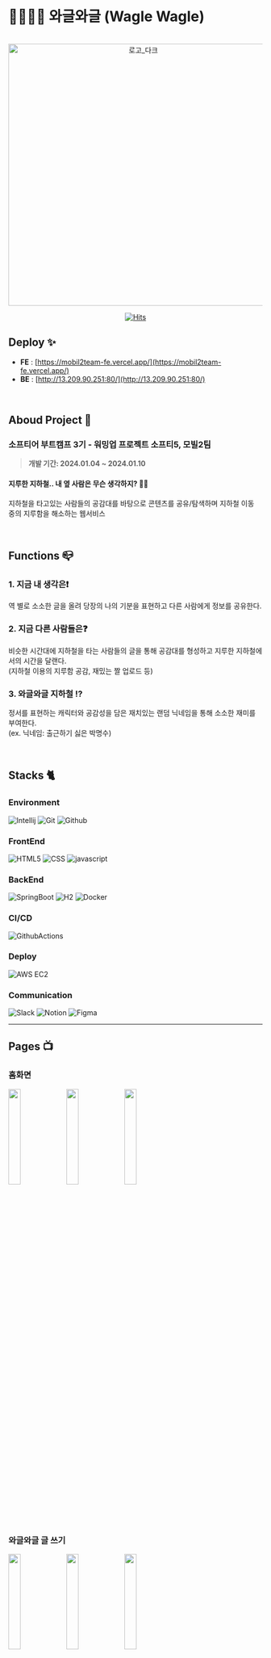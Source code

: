 # 👨‍👩‍👧‍👦 와글와글 (Wagle Wagle)

<div align="center">

<br/>

<img width="519" alt="로고_다크" src="https://github.com/softeerbootcamp-3nd/softee5-mobil2team-BE/assets/48647199/296637fd-3424-414d-b020-dd34f2ab43ea">

<br/>

[![Hits](https://hits.seeyoufarm.com/api/count/incr/badge.svg?url=https%3A%2F%2Fgithub.com%2Fsofteerbootcamp-3nd%2Fsoftee5-mobil2team-BE&count_bg=%23203A40&title_bg=%23BCC1CD&icon=&icon_color=%23FFFFFF&title=hits&edge_flat=true)](https://hits.seeyoufarm.com)

</div>


## Deploy ✨
- **FE** : [https://mobil2team-fe.vercel.app/](https://mobil2team-fe.vercel.app/)<br>
- **BE** : [http://13.209.90.251:80/](http://13.209.90.251:80/)<br>

<br/>

## Aboud Project 🚋
### **소프티어 부트캠프 3기 - 워밍업 프로젝트 소프티5, 모빌2팀**
> **개발 기간: 2024.01.04 ~ 2024.01.10**

#### 지루한 지하철.. 내 옆 사람은 무슨 생각하지? 🤔💭
지하철을 타고있는 사람들의 공감대를 바탕으로 콘텐츠를 공유/탐색하며 지하철 이동 중의 지루함을 해소하는 웹서비스

<br/>

## Functions 📪
### 1. 지금 내 생각은❗️
역 별로 소소한 글을 올려 당장의 나의 기분을 표현하고 다른 사람에게 정보를 공유한다.
### 2. 지금 다른 사람들은❓
비슷한 시간대에 지하철을 타는 사람들의 글을 통해 공감대를 형성하고 지루한 지하철에서의 시간을 달랜다. 
<br/>(지하철 이용의 지루함 공감, 재밌는 짤 업로드 등)
### 3. 와글와글 지하철 ⁉️
정서를 표현하는 캐릭터와 공감성을 담은 재치있는 랜덤 닉네임을 통해 소소한 재미를 부여한다. 
<br/>(ex. 닉네임: 출근하기 싫은 박명수)

<br/>

## Stacks 🐈

### Environment
![Intellij](https://img.shields.io/badge/Intellijidea-000000?style=for-the-badge&logo=intellijidea&logoColor=white)
![Git](https://img.shields.io/badge/Git-F05032?style=for-the-badge&logo=Git&logoColor=white)
![Github](https://img.shields.io/badge/GitHub-181717?style=for-the-badge&logo=GitHub&logoColor=white)             

### FrontEnd
![HTML5](https://img.shields.io/badge/HTML-E34F26?style=for-the-badge&logo=html5&logoColor=white)
![CSS](https://img.shields.io/badge/CSS-1572B6?style=for-the-badge&logo=css3&logoColor=white)
![javascript](https://img.shields.io/badge/javascript-F7DF1E?style=for-the-badge&logo=javascript&logoColor=white)

### BackEnd
![SpringBoot](https://img.shields.io/badge/Springboot-6DB33F?style=for-the-badge&logo=Springboot&logoColor=white)
![H2](https://img.shields.io/badge/H2-4479A1?style=for-the-badge&logo=H2&logoColor=white)
![Docker](https://img.shields.io/badge/Docker-2496ED?style=for-the-badge&logo=Docker&logoColor=white)

### CI/CD
![GithubActions](https://img.shields.io/badge/Github_Actions-2088FF?style=for-the-badge&logo=githubactions&logoColor=white)

### Deploy
![AWS EC2](https://img.shields.io/badge/AWS_EC2-FF9900?style=for-the-badge&logo=amazonec2&logoColor=white)

### Communication
![Slack](https://img.shields.io/badge/Slack-4A154B?style=for-the-badge&logo=Slack&logoColor=white)
![Notion](https://img.shields.io/badge/Notion-000000?style=for-the-badge&logo=Notion&logoColor=white)
![Figma](https://img.shields.io/badge/Figma-F24E1E?style=for-the-badge&logo=figma&logoColor=white)

---
## Pages 📺

### 홈화면
<img src = "https://github.com/softeerbootcamp-3nd/softee5-mobil2team-BE/assets/48647199/faf1c2ea-62af-42c4-af08-fc4ceb2930c2" width="22%" height="22%">
<img src = "https://github.com/softeerbootcamp-3nd/softee5-mobil2team-BE/assets/48647199/75587ce1-efe4-46dd-b8ba-328c8e0ff25b" width="22%" height="22%">
<img src = "https://github.com/softeerbootcamp-3nd/softee5-mobil2team-BE/assets/48647199/16e3f658-99d3-4458-bffc-9cb3f9d22d0a" width="22%" height="22%">

### 와글와글 글 쓰기
<img src = "https://github.com/softeerbootcamp-3nd/softee5-mobil2team-BE/assets/48647199/652599a8-a5b0-4ce0-a9ca-3f787af72357" width="22%" height="22%">
<img src = "https://github.com/softeerbootcamp-3nd/softee5-mobil2team-BE/assets/48647199/637e66c7-4340-44df-8129-e4f56197f795" width="22%" height="22%">
<img src = "https://github.com/softeerbootcamp-3nd/softee5-mobil2team-BE/assets/48647199/1aa154b0-bed8-4550-b72b-fe168fef7ffb" width="22%" height="22%">

### 와글와글 글 보기
<img src = "https://github.com/softeerbootcamp-3nd/softee5-mobil2team-BE/assets/48647199/3ca3d145-f1a7-4728-aa48-7a43b62e37ac" width="22%" height="22%">

### 화면 Flow
![image](https://github.com/softeerbootcamp-3nd/softee5-mobil2team-BE/assets/48647199/19801b34-ff63-4786-a071-7b409c12f9b8)


---
## 아키텍쳐 🛠️

### ER Diagram
<img src = "https://github.com/softeerbootcamp-3nd/softee5-mobil2team-BE/assets/48647199/f292fd9e-a285-4b68-a955-fc1be83a5d44" width="75%" height="75%">

### FrontEnd Directory Structure
```bash
├── README.md
├── .gitignore
├── build.sh
├── index.html
├── index.js
├── package-lock.json
├── package.json
├── .github
│   └── workflows
│       └── deploy.yml
├── JS
│   ├── controllers
│   │   ├── api
│   │   ├── events
│   │   ├── handlers
│   │   ├── init
│   │   ├── utils
│   │   ├── render.js
│   │   └── screenSizeHandler.js
│   ├── views
│   │   ├── components
│   │   │   └── wagle
│   │   └── pages
│   ├── data.js
│   ├── pages.js
│   └── router.js
├── SCSS
│   ├── components
│   │   ├── api
│   │   ├── events
│   │   ├── handlers
│   │   ├── init
│   │   ├── utils
│   │   ├── render.js
│   │   └── screenSizeHandler.js
│   ├── pages
│   │   ├── components
│   │   │   └── wagle
│   │   └── pages
│   ├── reset.scss
│   ├── style.scss
│   └── variables.scss
├── assets
└── public
    ├── pin
    └── tag

```

### BackEnd Directory Structure
```bash
├── README.md
├── .gitignore
├── Dockerfile
├── HELP.md
├── LICENSE
├── build.gradle
├── gradlew
├── gradlew.bat
├── settings.gradle
├── .github
│   └── workflows
│       └── gradle.yml
├── data
│   ├── demo.mv.db
│   └── demo.trace.db
├── document
│   ├── ground_rule.md
│   ├── dictionary.md
│   └── trouble_shooting.md
├── gradlew
│   └── wrapper
└── src
    ├── main
    │   ├── java/com/softee5/mobil2team
    │   │   ├── config
    │   │   ├── controller
    │   │   ├── dto
    │   │   ├── entity
    │   │   ├── repository
    │   │   ├── service
    │   │   └── Mobil2teamApplication.java
    │   └── resources
    │       ├── static
    │       │   └── images
    │       └── application.yml
    └── test/java/com/softee5/mobil2team

```

---

## 팀 소개 🌿

### 우리 팀의 협업

👩🏻‍💻 [모빌2팀의 그라운드 룰](https://github.com/softeerbootcamp-3nd/softee5-mobil2team-BE/blob/dev/document/ground_rule.md)

📁 [API 문서(Swagger)](http://13.209.90.251/swagger-ui/index.html)

🧑‍🏫 [용어 사전](https://github.com/softeerbootcamp-3nd/softee5-mobil2team-BE/blob/dev/document/dictionary.md)

📎 [트러블 슈팅](https://github.com/softeerbootcamp-3nd/softee5-mobil2team-BE/blob/dev/document/trouble_shooting.md)

<br/>

### 팀원 소개
|      기획       |          디자인         |      개발(FE)         |      개발(FE,BE)       |          개발(FE,BE)         |       개발(BE)         |                                                                                                            
| :------------------------------------------------------------------------------: | :---------------------------------------------------------------------------------------------------------------------------------------------------: | :---------------------------------------------------------------------------------------------------------------------------------------------------------------------------------------------------: | :---------------------------------------------------------------------------------------------------------------------------------------------------------------------------------------------------: | :---------------------------------------------------------------------------------------------------------------------------------------------------------------------------------------------------: | :---------------------------------------------------------------------------------------------------------------------------------------------------------------------------------------------------: |
|   <img width="160px" src="https://avatars.githubusercontent.com/u/155419724?v=4" />    |                      <img width="160px" src="https://github.com/softeerbootcamp-3nd/softee5-mobil2team-BE/assets/48647199/76612e34-3d8c-4253-afd1-492d416624ef" />    |                   <img width="160px" src="https://avatars.githubusercontent.com/u/87116017?v=4"/>   |                   <img width="160px" src="https://avatars.githubusercontent.com/u/43667241?v=4"/>   |                   <img width="160px" src="https://avatars.githubusercontent.com/u/90602694?v=4"/>   |                   <img width="160px" src="https://avatars.githubusercontent.com/u/48647199?v=4"/>   |
|   [@yunnamkyeong](https://github.com/yunnamkyeong)   |    [Naeun Kim](https://www.behance.net/torytory7576fe)  | [@Sang-minKIM](https://github.com/Sang-minKIM)  | [@insiderhj](https://github.com/insiderhj)  | [@SuHyeon00](https://github.com/SuHyeon00)  | [@h-sooah](https://github.com/h-sooah)  |
| 윤남경 | 김나은 | 김상민 | 김희진 | 오수현 | 한수아 |
